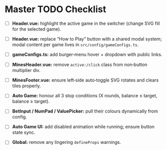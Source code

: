 # Master TODO Checklist

- [ ] **Header.vue:** highlight the active game in the switcher (change SVG fill for the selected game).

- [ ] **Header.vue:** replace “How to Play” button with a shared modal system; modal content per game lives in `src/config/gameConfigs.ts`.

- [ ] **gameConfigs.ts:** add burger‑menu hover + dropdown with public links.

- [ ] **MinesHeader.vue:** remove `active:/click` class from non‑button multiplier div.
- [ ] **MinesFooter.vue:** ensure left‑side auto‑toggle SVG rotates and clears tiles properly.
- [ ] **Auto Game:** honour all 3 stop conditions (X rounds, balance ≤ target, balance ≥ target).
- [ ] **BetInput / NumPad / ValuePicker:** pull their colours dynamically from config.
- [ ] **Auto Game UI:** add disabled animation while running; ensure button state sync.
- [ ] **Global:** remove any lingering `defineProps` warnings.
